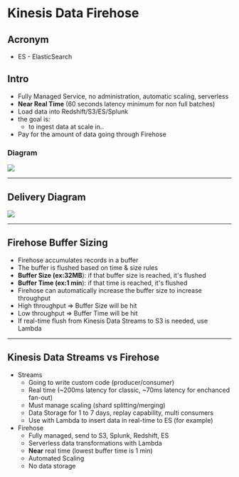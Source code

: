 # Kinesis Data Firehose

## Acronym
* ES - ElasticSearch

## Intro
* Fully Managed Service, no administration, automatic scaling, serverless
* **Near Real Time** (60 seconds latency minimum for non full batches)
* Load data into Redshift/S3/ES/Splunk
* the goal is:
  * to ingest data at scale in..
* Pay for the amount of data going through Firehose

### Diagram
[<img src="https://i.imgur.com/8YMPxXn.png">](https://i.imgur.com/8YMPxXn.png)

---

## Delivery Diagram
[<img src="https://i.imgur.com/s2cVQjA.png">](https://i.imgur.com/s2cVQjA.png)

---

## Firehose Buffer Sizing
* Firehose accumulates records in a buffer
* The buffer is flushed based on time & size rules
* **Buffer Size (ex:32MB**): if that buffer size is reached, it's flushed
* **Buffer Time (ex:1 min**): if that time is reached, it's flushed
* Firehose can automatically increase the buffer size to increase throughput
* High throughput => Buffer Size will be hit
* Low throughput => Buffer Time will be hit
* If real-time flush from Kinesis Data Streams to S3 is needed, use Lambda 

---

## Kinesis Data Streams vs Firehose
* Streams
  * Going to write custom code (producer/consumer)
  * Real time (~200ms latency for classic, ~70ms latency for enchanced fan-out)
  * Must manage scaling (shard splitting/merging)
  * Data Storage for 1 to 7 days, replay capability, multi consumers
  * Use with Lambda to insert data in real-time to ES (for example)
* Firehose
  * Fully managed, send to S3, Splunk, Redshift, ES
  * Serverless data transformations with Lambda
  * **Near** real time (lowest buffer time is 1 min)
  * Automated Scaling
  * No data storage

